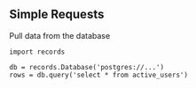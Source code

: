 ##  Simple Requests

Pull data from the database

    import records

    db = records.Database('postgres://...')
    rows = db.query('select * from active_users')
